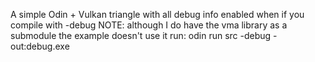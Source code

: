 A simple Odin + Vulkan triangle with all debug info enabled when if you compile with -debug
NOTE: although I do have the vma library as a submodule the example doesn't use it
run:
    odin run src -debug -out:debug.exe